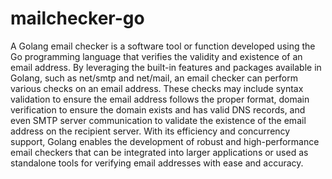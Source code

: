 # mailchecker-go


A Golang email checker is a software tool or function developed using the Go programming language that verifies the validity and existence of an email address. By leveraging the built-in features and packages available in Golang, such as net/smtp and net/mail, an email checker can perform various checks on an email address. These checks may include syntax validation to ensure the email address follows the proper format, domain verification to ensure the domain exists and has valid DNS records, and even SMTP server communication to validate the existence of the email address on the recipient server. With its efficiency and concurrency support, Golang enables the development of robust and high-performance email checkers that can be integrated into larger applications or used as standalone tools for verifying email addresses with ease and accuracy.
